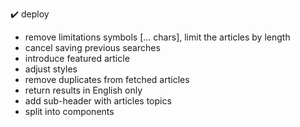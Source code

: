 ✔️ deploy

- remove limitations symbols [... chars], limit the articles by length
- cancel saving previous searches
- introduce featured article
- adjust styles
- remove duplicates from fetched articles
- return results in English only
- add sub-header with articles topics
- split into components
